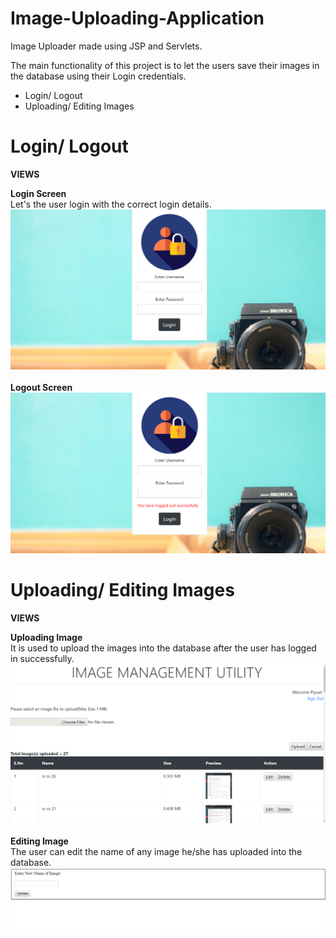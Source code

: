 # Image-Uploading-Application
Image Uploader made using JSP and Servlets.

The main functionality of this project is to let the users save their images in the database using their Login credentials.

*  Login/ Logout
*  Uploading/ Editing Images


# Login/ Logout

**VIEWS**

**Login Screen**
<br/>
Let's the user login with the correct login details.
![login-screen](https://raw.githubusercontent.com/piyushrulesyou/Image-Uploader/master/Screenshots/img_upload%20(3).png)
<br/><br/>
**Logout Screen**
<br/>
![login-screen](https://raw.githubusercontent.com/piyushrulesyou/Image-Uploader/master/Screenshots/img_upload%20(1).png)


# Uploading/ Editing Images

**VIEWS**

**Uploading Image**
<br/>
It is used to upload the images into the database after the user has logged in successfully.
![login-screen](https://raw.githubusercontent.com/piyushrulesyou/Image-Uploader/master/Screenshots/img_upload%20(4).png)
<br/><br/>
**Editing Image**
<br/>
The user can edit the name of any image he/she has uploaded into the database.
![login-screen](https://raw.githubusercontent.com/piyushrulesyou/Image-Uploader/master/Screenshots/img_upload%20(2).png)
